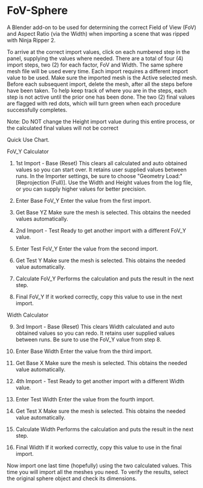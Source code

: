 # FoV-Sphere
A Blender add-on to be used for determining the correct Field of View (FoV) and Aspect Ratio (via the Width) when importing a scene that was ripped with Ninja Ripper 2.


To arrive at the correct import values, click on each numbered step in the panel, supplying the values where needed. There are a total of four (4) import steps, two (2) for each factor, FoV and Width. The same sphere mesh file will be used every time. Each import requires a different import value to be used. Make sure the imported mesh is the Active selected mesh. Before each subsequent import, delete the mesh, after all the steps before have been taken. To help keep track of where you are in the steps, each step is not active until the prior one has been done. The two (2) final values are flagged with red dots, which will turn green when each procedure successfully completes.

Note: Do NOT change the Height import value during this entire process, or the calculated final values will not be correct

Quick Use Chart.

FoV_Y Calculator

1. 1st Import - Base (Reset)
   This clears all calculated and auto obtained values so you can start over. It retains user supplied values between runs. In the Importer settings, be sure to choose "Geometry Load:" [Reprojection (Full)]. Use the Width and Height values from the log file, or you can supply higher values for better precision.

2. Enter Base FoV_Y
   Enter the value from the first import.

3. Get Base YZ
   Make sure the mesh is selected. This obtains the needed values automatically.

4. 2nd Import - Test
   Ready to get another import with a different FoV_Y value.

5. Enter Test FoV_Y
   Enter the value from the second import.

6. Get Test Y
   Make sure the mesh is selected. This obtains the needed value automatically.

7. Calculate FoV_Y
   Performs the calculation and puts the result in the next step.

8. Final FoV_Y
   If it worked correctly, copy this value to use in the next import.

Width Calculator

9. 3rd Import - Base (Reset)
   This clears Width calculated and auto obtained values so you can redo. It retains user supplied values between runs. Be sure to use the FoV_Y value from step 8.

10. Enter Base Width
    Enter the value from the third import.

11. Get Base X
    Make sure the mesh is selected. This obtains the needed value automatically.

12. 4th Import - Test
    Ready to get another import with a different Width value.

13. Enter Test Width
    Enter the value from the fourth import.

14. Get Test X
    Make sure the mesh is selected. This obtains the needed value automatically.

15. Calculate Width
    Performs the calculation and puts the result in the next step.

16. Final Width
    If it worked correctly, copy this value to use in the final import.

Now import one last time (hopefully) using the two calculated values. This time you will import all the meshes you need. To verify the results, select the original sphere object and check its dimensions.
